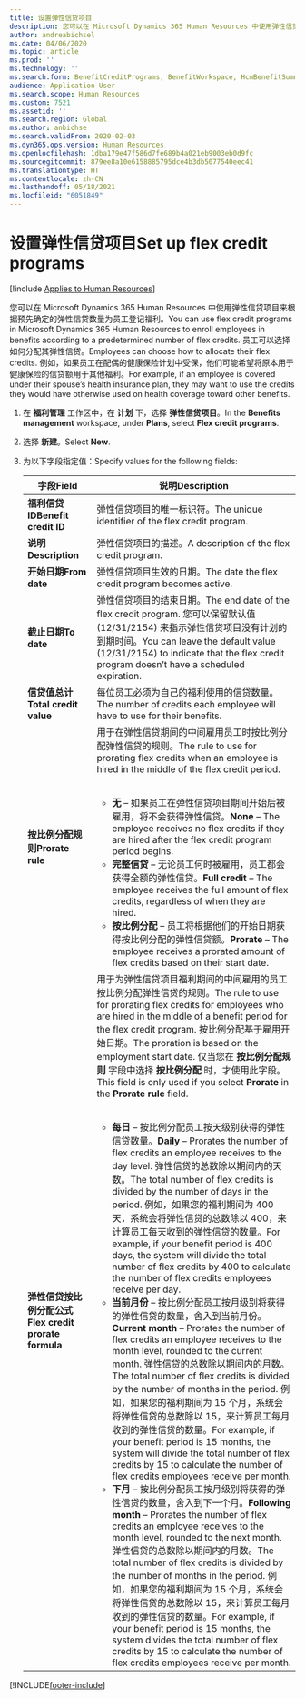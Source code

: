 ```yaml
---
title: 设置弹性信贷项目
description: 您可以在 Microsoft Dynamics 365 Human Resources 中使用弹性信贷项目来根据预先确定的弹性信贷数量为员工登记福利。
author: andreabichsel
ms.date: 04/06/2020
ms.topic: article
ms.prod: ''
ms.technology: ''
ms.search.form: BenefitCreditPrograms, BenefitWorkspace, HcmBenefitSummaryPart
audience: Application User
ms.search.scope: Human Resources
ms.custom: 7521
ms.assetid: ''
ms.search.region: Global
ms.author: anbichse
ms.search.validFrom: 2020-02-03
ms.dyn365.ops.version: Human Resources
ms.openlocfilehash: 1dba179e47f586d7fe689b4a021eb9003eb0d9fc
ms.sourcegitcommit: 879ee8a10e6158885795dce4b3db5077540eec41
ms.translationtype: HT
ms.contentlocale: zh-CN
ms.lasthandoff: 05/18/2021
ms.locfileid: "6051849"
---
```

# <a name="set-up-flex-credit-programs"></a><span data-ttu-id="9e238-103">设置弹性信贷项目</span><span class="sxs-lookup"><span data-stu-id="9e238-103">Set up flex credit programs</span></span>

[!include [Applies to Human Resources](../includes/applies-to-hr.md)]

<span data-ttu-id="9e238-104">您可以在 Microsoft Dynamics 365 Human Resources 中使用弹性信贷项目来根据预先确定的弹性信贷数量为员工登记福利。</span><span class="sxs-lookup"><span data-stu-id="9e238-104">You can use flex credit programs in Microsoft Dynamics 365 Human Resources to enroll employees in benefits according to a predetermined number of flex credits.</span></span> <span data-ttu-id="9e238-105">员工可以选择如何分配其弹性信贷。</span><span class="sxs-lookup"><span data-stu-id="9e238-105">Employees can choose how to allocate their flex credits.</span></span> <span data-ttu-id="9e238-106">例如，如果员工在配偶的健康保险计划中受保，他们可能希望将原本用于健康保险的信贷额用于其他福利。</span><span class="sxs-lookup"><span data-stu-id="9e238-106">For example, if an employee is covered under their spouse’s health insurance plan, they may want to use the credits they would have otherwise used on health coverage toward other benefits.</span></span> 

1. <span data-ttu-id="9e238-107">在 **福利管理** 工作区中，在 **计划** 下，选择 **弹性信贷项目**。</span><span class="sxs-lookup"><span data-stu-id="9e238-107">In the **Benefits management** workspace, under **Plans**, select **Flex credit programs**.</span></span>

2. <span data-ttu-id="9e238-108">选择 **新建**。</span><span class="sxs-lookup"><span data-stu-id="9e238-108">Select **New**.</span></span>

3. <span data-ttu-id="9e238-109">为以下字段指定值：</span><span class="sxs-lookup"><span data-stu-id="9e238-109">Specify values for the following fields:</span></span>

   | <span data-ttu-id="9e238-110">字段</span><span class="sxs-lookup"><span data-stu-id="9e238-110">Field</span></span> | <span data-ttu-id="9e238-111">说明</span><span class="sxs-lookup"><span data-stu-id="9e238-111">Description</span></span> |
   | --- | --- |
   | <span data-ttu-id="9e238-112">**福利信贷 ID**</span><span class="sxs-lookup"><span data-stu-id="9e238-112">**Benefit credit ID**</span></span> | <span data-ttu-id="9e238-113">弹性信贷项目的唯一标识符。</span><span class="sxs-lookup"><span data-stu-id="9e238-113">The unique identifier of the flex credit program.</span></span> |
   | <span data-ttu-id="9e238-114">**说明**</span><span class="sxs-lookup"><span data-stu-id="9e238-114">**Description**</span></span> | <span data-ttu-id="9e238-115">弹性信贷项目的描述。</span><span class="sxs-lookup"><span data-stu-id="9e238-115">A description of the flex credit program.</span></span> | 
   | <span data-ttu-id="9e238-116">**开始日期**</span><span class="sxs-lookup"><span data-stu-id="9e238-116">**From date**</span></span> | <span data-ttu-id="9e238-117">弹性信贷项目生效的日期。</span><span class="sxs-lookup"><span data-stu-id="9e238-117">The date the flex credit program becomes active.</span></span> |
   | <span data-ttu-id="9e238-118">**截止日期**</span><span class="sxs-lookup"><span data-stu-id="9e238-118">**To date**</span></span> | <span data-ttu-id="9e238-119">弹性信贷项目的结束日期。</span><span class="sxs-lookup"><span data-stu-id="9e238-119">The end date of the flex credit program.</span></span> <span data-ttu-id="9e238-120">您可以保留默认值 (12/31/2154) 来指示弹性信贷项目没有计划的到期时间。</span><span class="sxs-lookup"><span data-stu-id="9e238-120">You can leave the default value (12/31/2154) to indicate that the flex credit program doesn’t have a scheduled expiration.</span></span> |
   | <span data-ttu-id="9e238-121">**信贷值总计**</span><span class="sxs-lookup"><span data-stu-id="9e238-121">**Total credit value**</span></span> | <span data-ttu-id="9e238-122">每位员工必须为自己的福利使用的信贷数量。</span><span class="sxs-lookup"><span data-stu-id="9e238-122">The number of credits each employee will have to use for their benefits.</span></span> |
   | <span data-ttu-id="9e238-123">**按比例分配规则**</span><span class="sxs-lookup"><span data-stu-id="9e238-123">**Prorate rule**</span></span> | <span data-ttu-id="9e238-124">用于在弹性信贷期间的中间雇用员工时按比例分配弹性信贷的规则。</span><span class="sxs-lookup"><span data-stu-id="9e238-124">The rule to use for prorating flex credits when an employee is hired in the middle of the flex credit period.</span></span> </br></br><ul><li><span data-ttu-id="9e238-125">**无** – 如果员工在弹性信贷项目期间开始后被雇用，将不会获得弹性信贷。</span><span class="sxs-lookup"><span data-stu-id="9e238-125">**None** – The employee receives no flex credits if they are hired after the flex credit program period begins.</span></span></li><li><span data-ttu-id="9e238-126">**完整信贷** – 无论员工何时被雇用，员工都会获得全额的弹性信贷。</span><span class="sxs-lookup"><span data-stu-id="9e238-126">**Full credit** – The employee receives the full amount of flex credits, regardless of when they are hired.</span></span></li><li><span data-ttu-id="9e238-127">**按比例分配** – 员工将根据他们的开始日期获得按比例分配的弹性信贷额。</span><span class="sxs-lookup"><span data-stu-id="9e238-127">**Prorate** – The employee receives a prorated amount of flex credits based on their start date.</span></span></li></ul> |
   | <span data-ttu-id="9e238-128">**弹性信贷按比例分配公式**</span><span class="sxs-lookup"><span data-stu-id="9e238-128">**Flex credit prorate formula**</span></span> | <span data-ttu-id="9e238-129">用于为弹性信贷项目福利期间的中间雇用的员工按比例分配弹性信贷的规则。</span><span class="sxs-lookup"><span data-stu-id="9e238-129">The rule to use for prorating flex credits for employees who are hired in the middle of a benefit period for the flex credit program.</span></span> <span data-ttu-id="9e238-130">按比例分配基于雇用开始日期。</span><span class="sxs-lookup"><span data-stu-id="9e238-130">The proration is based on the employment start date.</span></span> <span data-ttu-id="9e238-131">仅当您在 **按比例分配规则** 字段中选择 **按比例分配** 时，才使用此字段。</span><span class="sxs-lookup"><span data-stu-id="9e238-131">This field is only used if you select **Prorate** in the **Prorate rule** field.</span></span> </br></br><ul><li><span data-ttu-id="9e238-132">**每日** – 按比例分配员工按天级别获得的弹性信贷数量。</span><span class="sxs-lookup"><span data-stu-id="9e238-132">**Daily** – Prorates the number of flex credits an employee receives to the day level.</span></span> <span data-ttu-id="9e238-133">弹性信贷的总数除以期间内的天数。</span><span class="sxs-lookup"><span data-stu-id="9e238-133">The total number of flex credits is divided by the number of days in the period.</span></span> <span data-ttu-id="9e238-134">例如，如果您的福利期间为 400 天，系统会将弹性信贷的总数除以 400，来计算员工每天收到的弹性信贷的数量。</span><span class="sxs-lookup"><span data-stu-id="9e238-134">For example, if your benefit period is 400 days, the system will divide the total number of flex credits by 400 to calculate the number of flex credits employees receive per day.</span></span></li><li><span data-ttu-id="9e238-135">**当前月份** – 按比例分配员工按月级别将获得的弹性信贷的数量，舍入到当前月份。</span><span class="sxs-lookup"><span data-stu-id="9e238-135">**Current month** – Prorates the number of flex credits an employee receives to the month level, rounded to the current month.</span></span> <span data-ttu-id="9e238-136">弹性信贷的总数除以期间内的月数。</span><span class="sxs-lookup"><span data-stu-id="9e238-136">The total number of flex credits is divided by the number of months in the period.</span></span> <span data-ttu-id="9e238-137">例如，如果您的福利期间为 15 个月，系统会将弹性信贷的总数除以 15，来计算员工每月收到的弹性信贷的数量。</span><span class="sxs-lookup"><span data-stu-id="9e238-137">For example, if your benefit period is 15 months, the system will divide the total number of flex credits by 15 to calculate the number of flex credits employees receive per month.</span></span></li><li><span data-ttu-id="9e238-138">**下月** – 按比例分配员工按月级别将获得的弹性信贷的数量，舍入到下一个月。</span><span class="sxs-lookup"><span data-stu-id="9e238-138">**Following month** – Prorates the number of flex credits an employee receives to the month level, rounded to the next month.</span></span> <span data-ttu-id="9e238-139">弹性信贷的总数除以期间内的月数。</span><span class="sxs-lookup"><span data-stu-id="9e238-139">The total number of flex credits is divided by the number of months in the period.</span></span> <span data-ttu-id="9e238-140">例如，如果您的福利期间为 15 个月，系统会将弹性信贷的总数除以 15，来计算员工每月收到的弹性信贷的数量。</span><span class="sxs-lookup"><span data-stu-id="9e238-140">For example, if your benefit period is 15 months, the system divides the total number of flex credits by 15 to calculate the number of flex credits employees receive per month.</span></span></li></ul> |
   


[!INCLUDE[footer-include](../includes/footer-banner.md)]
